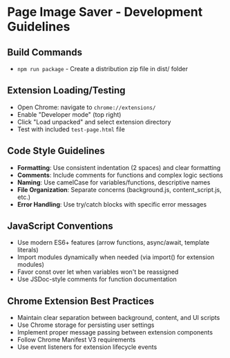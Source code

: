 # Page Image Saver - Development Guidelines

## Build Commands
- `npm run package` - Create a distribution zip file in dist/ folder

## Extension Loading/Testing
- Open Chrome: navigate to `chrome://extensions/`
- Enable "Developer mode" (top right) 
- Click "Load unpacked" and select extension directory
- Test with included `test-page.html` file

## Code Style Guidelines
- **Formatting**: Use consistent indentation (2 spaces) and clear formatting
- **Comments**: Include comments for functions and complex logic sections
- **Naming**: Use camelCase for variables/functions, descriptive names
- **File Organization**: Separate concerns (background.js, content_script.js, etc.)
- **Error Handling**: Use try/catch blocks with specific error messages

## JavaScript Conventions
- Use modern ES6+ features (arrow functions, async/await, template literals)
- Import modules dynamically when needed (via import() for extension modules)
- Favor const over let when variables won't be reassigned
- Use JSDoc-style comments for function documentation

## Chrome Extension Best Practices
- Maintain clear separation between background, content, and UI scripts
- Use Chrome storage for persisting user settings
- Implement proper message passing between extension components
- Follow Chrome Manifest V3 requirements
- Use event listeners for extension lifecycle events